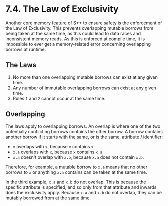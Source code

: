 # 7.4. The Law of Exclusivity

Another core memory feature of S++ to ensure safety is the enforcement of the Law of Exclusivity. This prevents
overlapping mutable borrows from being taken at the same time, as this could lead to data races and inconsistent memory
reads. As this is enforced at compile time, it is impossible to ever get a memory-related error concerning overlapping
borrows at runtime.

## The Laws

1. No more than one overlapping mutable borrows can exist at any given time.
2. Any number of immutable overlapping borrows can exist at any given time.
3. Rules `1` and `2` cannot occur at the same time.

## Overlapping

The laws apply to overlapping borrows. An overlap is where one of the two potentially conflicting borrows contains
the other borrow. A borrow contains another borrow if it starts with the same, or is the same, attribute /
identifier:

- `x` overlaps with `x`, because `x` contains `x`.
- `x.a` overlaps with `x`, because `x` contains `x.a`.
- `x.a` doesn't overlap with `x.b`, because `x.a` does not contain `x.b`.

Therefore, for example, a mutable borrow to `x.a` means that no other borrows to `x` or anything `x.a` contains can
be taken at the same time.

In the third example, `x.a` and `x.b` do not overlap. This is because the specific attribute is specified, and so only
from that attribute and inwards does the exclusivity apply. Because `x.a` and `x.b` do not overlap, they can be
mutably borrowed from at the same time.
